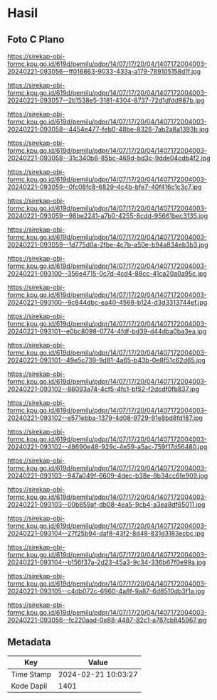 # Hasil

## Foto C Plano

https://sirekap-obj-formc.kpu.go.id/619d/pemilu/pdpr/14/07/17/20/04/1407172004003-20240221-093056--ff016863-9033-433a-a179-789105158d1f.jpg

https://sirekap-obj-formc.kpu.go.id/619d/pemilu/pdpr/14/07/17/20/04/1407172004003-20240221-093057--2b1538e5-3181-4304-8737-72d1dfdd987b.jpg

https://sirekap-obj-formc.kpu.go.id/619d/pemilu/pdpr/14/07/17/20/04/1407172004003-20240221-093058--4454e477-feb0-48be-8326-7ab2a8a1393b.jpg

https://sirekap-obj-formc.kpu.go.id/619d/pemilu/pdpr/14/07/17/20/04/1407172004003-20240221-093058--31c340b6-85bc-469d-bd3c-9dde04cdb4f2.jpg

https://sirekap-obj-formc.kpu.go.id/619d/pemilu/pdpr/14/07/17/20/04/1407172004003-20240221-093059--0fc08fc8-6829-4c4b-bfe7-40f416c1c3c7.jpg

https://sirekap-obj-formc.kpu.go.id/619d/pemilu/pdpr/14/07/17/20/04/1407172004003-20240221-093059--98be2241-a7b0-4255-8cdd-95661bec3135.jpg

https://sirekap-obj-formc.kpu.go.id/619d/pemilu/pdpr/14/07/17/20/04/1407172004003-20240221-093059--1d775d0a-2fbe-4c7b-a50e-b94a834eb3b3.jpg

https://sirekap-obj-formc.kpu.go.id/619d/pemilu/pdpr/14/07/17/20/04/1407172004003-20240221-093100--356e4715-0c7d-4cd4-88cc-41ca20a0a95c.jpg

https://sirekap-obj-formc.kpu.go.id/619d/pemilu/pdpr/14/07/17/20/04/1407172004003-20240221-093100--9c844dbc-ea40-4568-b124-d3d3313744ef.jpg

https://sirekap-obj-formc.kpu.go.id/619d/pemilu/pdpr/14/07/17/20/04/1407172004003-20240221-093101--e0bc8098-0774-4fdf-bd39-d44dba0ba3ea.jpg

https://sirekap-obj-formc.kpu.go.id/619d/pemilu/pdpr/14/07/17/20/04/1407172004003-20240221-093101--49e5c739-9d81-4a65-b43b-0e8f51c62d65.jpg

https://sirekap-obj-formc.kpu.go.id/619d/pemilu/pdpr/14/07/17/20/04/1407172004003-20240221-093102--86093a74-4cf5-4fc1-bf52-f2dcdf0fb837.jpg

https://sirekap-obj-formc.kpu.go.id/619d/pemilu/pdpr/14/07/17/20/04/1407172004003-20240221-093102--e571ebba-1379-4d08-9729-91e8bd8fd187.jpg

https://sirekap-obj-formc.kpu.go.id/619d/pemilu/pdpr/14/07/17/20/04/1407172004003-20240221-093102--48690e48-929c-4e59-a5ac-759f17d56480.jpg

https://sirekap-obj-formc.kpu.go.id/619d/pemilu/pdpr/14/07/17/20/04/1407172004003-20240221-093103--947a049f-6609-4dec-b38e-8b34cc6fe909.jpg

https://sirekap-obj-formc.kpu.go.id/619d/pemilu/pdpr/14/07/17/20/04/1407172004003-20240221-093103--00b859af-db08-4ea5-9cb4-a3ea8df65011.jpg

https://sirekap-obj-formc.kpu.go.id/619d/pemilu/pdpr/14/07/17/20/04/1407172004003-20240221-093104--27f25b94-daf8-43f2-8d48-831d3183ecbc.jpg

https://sirekap-obj-formc.kpu.go.id/619d/pemilu/pdpr/14/07/17/20/04/1407172004003-20240221-093104--b156f37a-2d23-45a3-9c34-336b67f0e99a.jpg

https://sirekap-obj-formc.kpu.go.id/619d/pemilu/pdpr/14/07/17/20/04/1407172004003-20240221-093105--c4db072c-6960-4a8f-9a87-6d8510db3f1a.jpg

https://sirekap-obj-formc.kpu.go.id/619d/pemilu/pdpr/14/07/17/20/04/1407172004003-20240221-093056--fc220aad-0e88-4487-82c1-a787cb845967.jpg


## Metadata

| Key        | Value               |
| ---------- | ------------------- |
| Time Stamp | 2024-02-21 10:03:27 |
| Kode Dapil | 1401                |



